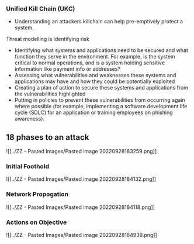 ### Unified Kill Chain (UKC)

- Understanding an attackers killchain can help pre-emptively protect a system.

Threat modelling is identifying risk
- Identifying what systems and applications need to be secured and what function they serve in the environment. For example, is the system critical to normal operations, and is a system holding sensitive information like payment info or addresses?
- Assessing what vulnerabilities and weaknesses these systems and applications may have and how they could be potentially exploited
- Creating a plan of action to secure these systems and applications from the vulnerabilities highlighted
- Putting in policies to prevent these vulnerabilities from occurring again where possible (for example, implementing a software development life cycle (SDLC) for an application or training employees on phishing awareness).

## 18 phases to an attack
![[../ZZ - Pasted Images/Pasted image 20220928183259.png]]


### Initial Foothold
![[../ZZ - Pasted Images/Pasted image 20220928184132.png]]

### Network Propogation
![[../ZZ - Pasted Images/Pasted image 20220928184118.png]]


### Actions on Objective
![[../ZZ - Pasted Images/Pasted image 20220928184939.png]]

